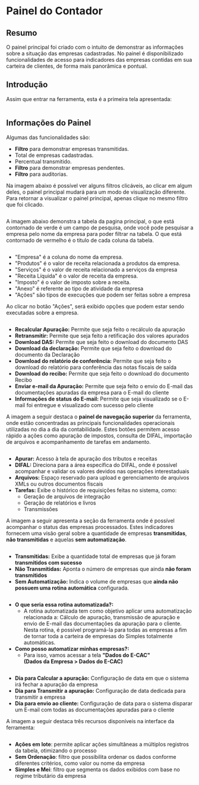# Painel do Contador

## Resumo&#x20;

O painel principal foi criado com o intuito de demonstrar as informações sobre a situação das empresas cadastradas. No painel é disponibilizado funcionalidades de acesso para indicadores das empresas contidas em sua carteira de clientes, de forma mais panorâmica e pontual.&#x20;

## Introdução &#x20;

Assim que entrar na ferramenta, esta é a primeira tela apresentada: &#x20;

<figure><img src="../../.gitbook/assets/image (9).png" alt=""><figcaption></figcaption></figure>

## Informações do Painel &#x20;

Algumas das funcionalidades são: &#x20;

* **Filtro** para demonstrar empresas transmitidas.&#x20;
* Total de empresas cadastradas.&#x20;
* Percentual transmitido.&#x20;
* **Filtro** para demonstrar empresas pendentes. &#x20;
* **Filtro** para auditorias.&#x20;

Na imagem abaixo é possível ver alguns filtros clicáveis, ao clicar em algum deles, o painel principal mudará para um modo de visualização diferente. Para retornar a visualizar o painel principal, apenas clique no mesmo filtro que foi clicado.&#x20;

<figure><img src="../../.gitbook/assets/image (10).png" alt=""><figcaption></figcaption></figure>

A imagem abaixo demonstra a tabela da pagina principal, o que está contornado de verde é um campo de pesquisa, onde você pode pesquisar a empresa pelo nome da empresa para poder filtrar na tabela. O que está contornado de vermelho é o titulo de cada coluna da tabela.&#x20;

<figure><img src="../../.gitbook/assets/image (13).png" alt=""><figcaption></figcaption></figure>

* "Empresa" é a coluna do nome da empresa.
* "Produtos" é o valor de receita relacionada a produtos da empresa.
* "Serviços" é o valor de receita relacionado a serviços da empresa
* "Receita Líquida" é o valor de receita da empresa. &#x20;
* "Imposto" é o valor de imposto sobre a receita.&#x20;
* "Anexo" é referente ao tipo de atividade da empresa
* "Ações" são tipos de execuções que podem ser feitas sobre a empresa

Ao clicar no botão "Ações", será exibido opções que podem estar sendo executadas sobre a empresa.

<figure><img src="../../.gitbook/assets/image (15).png" alt=""><figcaption></figcaption></figure>

* **Recalcular Apuração:** Permite que seja feito o recálculo da apuração
* **Retransmitir:** Permite que seja feito a retificação dos valores apurados
* **Download DAS:** Permite que seja feito o download do documento DAS&#x20;
* **Download da declaração:** Permite que seja feito o download do documento da Declaração
* **Download do relatório de conferência:** Permite que seja feito o download do relatório para conferência das notas fiscais de saída
* **Download do recibo:** Permite que seja feito o download do documento Recibo
* **Enviar e-mail da Apuração:** Permite que seja feito o envio do E-mail das documentações apuradas da empresa para o E-mail do cliente
* **Informações de status do E-mail:** Permite que seja visualizado se o E-mail foi entregue e visualizado com sucesso pelo cliente

A imagem a seguir destaca o **painel de navegação superior** da ferramenta, onde estão concentradas as principais funcionalidades operacionais utilizadas no dia a dia da contabilidade. Estes botões permitem acesso rápido a ações como apuração de impostos, consulta de DIFAL, importação de arquivos e acompanhamento de tarefas em andamento.

<figure><img src="../../.gitbook/assets/image (8).png" alt=""><figcaption></figcaption></figure>

* **Apurar:** Acesso à tela de apuração dos tributos e receitas
* **DIFAL:** Direciona para a área específica do DIFAL, onde é possível acompanhar e validar os valores devidos nas operações interestaduais
* **Arquivos:** Espaço reservado para upload e gerenciamento de arquivos XMLs ou outros documentos fiscais
* **Tarefas:** Exibe o histórico de requisições feitas no sistema, como:
  * Geração de arquivos de integração
  * Geração de relatórios e livros
  * Transmissões

A imagem a seguir apresenta a seção da ferramenta onde é possível acompanhar o status das empresas processados. Estes indicadores fornecem uma visão geral sobre a quantidade de empresas **transmitidas**, **não transmitidas** e aquelas **sem automatização**.

<figure><img src="../../.gitbook/assets/image (191).png" alt=""><figcaption></figcaption></figure>

* **Transmitidas:** Exibe a quantidade total de empresas que já foram **transmitidos com sucesso**
* **Não Transmitidas:** Aponta o número de empresas que ainda **não foram transmitidos**
* **Sem Automatização:** Indica o volume de empresas que **ainda não possuem uma rotina automática** configurada.

<figure><img src="../../.gitbook/assets/image (196).png" alt=""><figcaption></figcaption></figure>

* **O que seria essa rotina automatizada?:**
  * A rotina automatizada tem como objetivo aplicar uma automatização relacionada a: Cálculo de apuração, transmissão de apuração e envio de E-mail das documentações da apuração para o cliente. Nesta rotina, é possível programá-la para todas as empresas a fim de tornar toda a carteira de empresas do Simples totalmente automáticas.
* **Como posso automatizar minhas empresas?:**
  * Para isso, vamos acessar a tela **"Dados do E-CAC"** \
    **(Dados da Empresa > Dados do E-CAC)**

<figure><img src="../../.gitbook/assets/image (197).png" alt=""><figcaption></figcaption></figure>

* **Dia para Calcular a apuração:** Configuração de data em que o sistema irá fechar a apuração da empresa
* **Dia para Transmitir a apuração:** Configuração de data dedicada para transmitir a empresa
* **Dia para envio ao cliente:** Configuração de data para o sistema disparar um E-mail com todas as documentações apuradas para o cliente

A imagem a seguir destaca três recursos disponíveis na interface da ferramenta:

<figure><img src="../../.gitbook/assets/image (192).png" alt=""><figcaption></figcaption></figure>

* **Ações em lote**: permite aplicar ações simultâneas a múltiplos registros da tabela, otimizando o processo
* **Sem Ordenação**: filtro que possibilita ordenar os dados conforme diferentes critérios, como valor ou nome da empresa
* **Simples e Mei**: filtro que segmenta os dados exibidos com base no regime tributário da empresa
